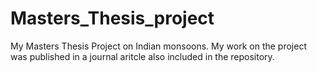 # Masters_Thesis_project
My Masters Thesis Project on Indian monsoons. My work on the project was published in a journal aritcle also included in the repository. 
